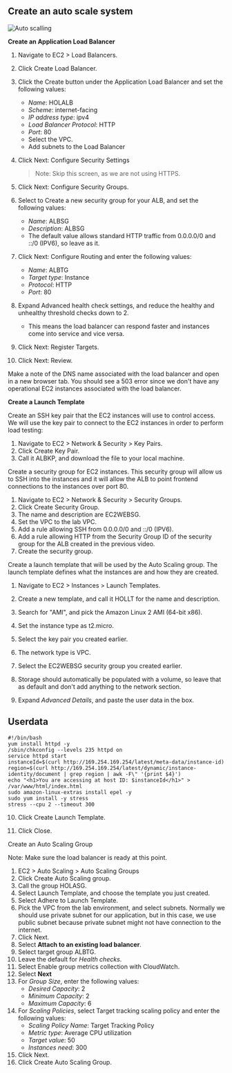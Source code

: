 ## Create an auto scale system

![Auto scalling](https://miro.medium.com/max/974/1*uS9J8btKCQaMOhnUXp62aA.jpeg)

**Create an Application Load Balancer**
1.  Navigate to EC2 > Load Balancers.

2.  Click Create Load Balancer.

3.  Click the Create button under the Application Load Balancer and set the following values:

    -   *Name*: HOLALB
    -   *Scheme*: internet-facing
    -   *IP address type*: ipv4
    -   *Load Balancer Protocol*: HTTP
    -   *Port*: 80
    -   Select the VPC.
    -   Add subnets to the Load Balancer
4.  Click Next: Configure Security Settings

    > Note: Skip this screen, as we are not using HTTPS.

5.  Click Next: Configure Security Groups.

6.  Select to Create a new security group for your ALB, and set the following values:

    -   *Name*: ALBSG
    -   *Description*: ALBSG
    -   The default value allows standard HTTP traffic from 0.0.0.0/0 and ::/0 (IPV6), so leave as it.
7.  Click Next: Configure Routing and enter the following values:

    -   *Name*: ALBTG
    -   *Target type*: Instance
    -   *Protocol*: HTTP
    -   *Port*: 80
8.  Expand Advanced health check settings, and reduce the healthy and unhealthy threshold checks down to 2.

    -   This means the load balancer can respond faster and instances come into service and vice versa.
9.  Click Next: Register Targets.

10. Click Next: Review.

Make a note of the DNS name associated with the load balancer and open in a new browser tab. You should see a 503 error since we don't have any operational EC2 instances associated with the load balancer.

**Create a Launch Template**

Create an SSH key pair that the EC2 instances will use to control access. We will use the key pair to connect to the EC2 instances in order to perform load testing:

1.  Navigate to EC2 > Network & Security > Key Pairs.
2.  Click Create Key Pair.
3.  Call it ALBKP, and download the file to your local machine.

Create a security group for EC2 instances. This security group will allow us to SSH into the instances and it will allow the ALB to point frontend connections to the instances over port 80.

1.  Navigate to EC2 > Network & Security > Security Groups.
2.  Click Create Security Group.
3.  The name and description are EC2WEBSG.
4.  Set the VPC to the lab VPC.
5.  Add a rule allowing SSH from 0.0.0.0/0 and ::/0 (IPV6).
6.  Add a rule allowing HTTP from the Security Group ID of the security group for the ALB created in the previous video.
7.  Create the security group.

Create a launch template that will be used by the Auto Scaling group. The launch template defines what the instances are and how they are created.

1.  Navigate to EC2 > Instances > Launch Templates.

2.  Create a new template, and call it HOLLT for the name and description.

3.  Search for "AMI", and pick the Amazon Linux 2 AMI (64-bit x86).

4.  Set the instance type as t2.micro.

5.  Select the key pair you created earlier.

6.  The network type is VPC.

7.  Select the EC2WEBSG security group you created earlier.

8.  Storage should automatically be populated with a volume, so leave that as default and don't add anything to the network section.

9.  Expand *Advanced Details*, and paste the user data in the box.  

## Userdata
```console
#!/bin/bash
yum install httpd -y
/sbin/chkconfig --levels 235 httpd on
service httpd start
instanceId=$(curl http://169.254.169.254/latest/meta-data/instance-id)
region=$(curl http://169.254.169.254/latest/dynamic/instance-identity/document | grep region | awk -F\" '{print $4}')
echo "<h1>You are accessing at host ID: $instanceId</h1>" > /var/www/html/index.html  
sudo amazon-linux-extras install epel -y  
sudo yum install -y stress  
stress --cpu 2 --timeout 300
```

10. Click Create Launch Template.

11. Click Close.

Create an Auto Scaling Group

Note: Make sure the load balancer is ready at this point.

1.  EC2 > Auto Scaling > Auto Scaling Groups
2.  Click Create Auto Scaling group.
3.  Call the group HOLASG.
4.  Select Launch Template, and choose the template you just created.
5.  Select Adhere to Launch Template.
6.  Pick the VPC from the lab environment, and select subnets. Normally we should use private subnet for our application, but in this case, we use public subnet because private subnet might not have connection to the internet.
7.  Click Next.
8.  Select **Attach to an existing load balancer**.
9.  Select target group ALBTG.
10. Leave the default for *Health checks*.
11. Select Enable group metrics collection with CloudWatch.
12. Select **Next**
12. For *Group Size*, enter the following values:
    -   *Desired Capacity*: 2
    -   *Minimum Capacity*: 2
    -   *Maximum Capacity*: 6
13. For *Scaling Policies*, select Target tracking scaling policy and enter the following values:
    -   *Scaling Policy Name*: Target Tracking Policy
    -   *Metric type*: Average CPU utilization
    -   *Target value*: 50
    -   *Instances need*: 300
14. Click Next.
15. Click Create Auto Scaling Group.
